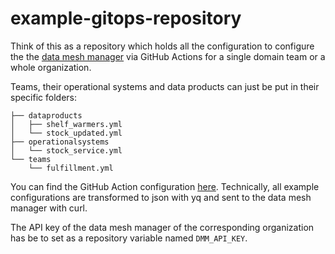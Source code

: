 # example-gitops-repository
Think of this as a repository which holds all the configuration to configure the the [data mesh manager](https://www.datamesh-manager.com/) via GitHub Actions for a single domain team or a whole organization.

Teams, their operational systems and data products can just be put in their specific folders:

```
├── dataproducts
│   ├── shelf_warmers.yml
│   └── stock_updated.yml
├── operationalsystems
│   └── stock_service.yml
└── teams
    └── fulfillment.yml
```

You can find the GitHub Action configuration [here](.github/workflows/push-to-dmm-action.yml).
Technically, all example configurations are transformed to json with yq and sent to the data mesh manager with curl.

The API key of the data mesh manager of the corresponding organization has be to set as a repository variable named `DMM_API_KEY`.
